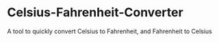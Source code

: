 # Celsius-Fahrenheit-Converter
A tool to quickly convert Celsius to Fahrenheit, and Fahrenheit to Celsius
